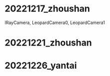 # 20221217_zhoushan

IRayCamera, LeopardCamera0, LeopardCamera1



# 20221221_zhoushan

## 

# 20221226_yantai

## 

